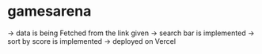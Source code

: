 # gamesarena

 -> data is being Fetched from the link given 
 -> search bar is implemented
 -> sort by score is implemented 
 -> deployed on Vercel
